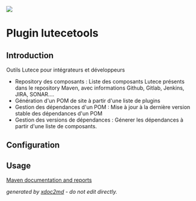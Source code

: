 ![](https://dev.lutece.paris.fr/jenkins/buildStatus/icon?job=dev-plugin-lutecetools-deploy)
# Plugin lutecetools

## Introduction

Outils Lutece pour intégrateurs et développeurs

 
* Repository des composants : Liste des composants Lutece présents dans le repository Maven, avec informations Github, Gitlab, Jenkins, JIRA, SONAR....
* Génération d'un POM de site à partir d'une liste de plugins
* Gestion des dépendances d'un POM : Mise à jour à la dernière version stable des dépendances d'un POM
* Gestion des versions de dépendances : Génerer les dépendances à partir d'une liste de composants.

## Configuration



## Usage




[Maven documentation and reports](https://dev.lutece.paris.fr/plugins/plugin-lutecetools/)



 *generated by [xdoc2md](https://github.com/lutece-platform/tools-maven-xdoc2md-plugin) - do not edit directly.*